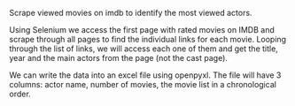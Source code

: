 Scrape viewed movies on imdb to identify the most viewed actors.

Using Selenium we access the first page with rated movies on IMDB and scrape through all pages to find the individual links for each movie.
Looping through the list of links, we will access each one of them and get the title, year and the main actors from the page (not the cast page). 

We can write the data into an excel file using openpyxl. The file will have 3 columns: actor name, number of movies, the movie list in a chronological order.
